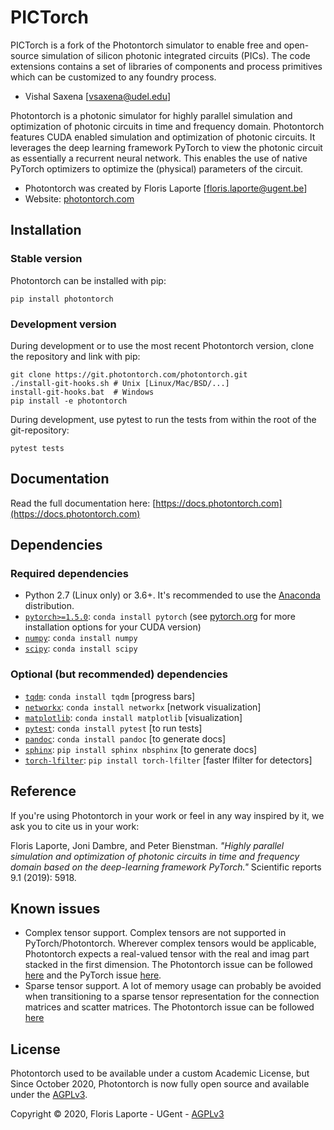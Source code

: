 # PICTorch

PICTorch is a fork of the Photontorch simulator to enable free and open-source simulation of silicon photonic integrated circuits (PICs). The code extensions contains a set of libraries of components and process primitives which can be customized to any foundry process. 

- Vishal Saxena [vsaxena@udel.edu]

Photontorch is a photonic simulator for highly parallel simulation and optimization of photonic circuits in time and frequency domain.
Photontorch features CUDA enabled simulation and optimization of photonic circuits. It leverages the deep learning framework PyTorch to view the photonic circuit as essentially a recurrent neural network.
This enables the use of native PyTorch optimizers to optimize the (physical) parameters of the circuit.

- Photontorch was created by Floris Laporte [[floris.laporte@ugent.be](mailto:floris.laporte@gmail.com)]
- Website: [photontorch.com](http://photontorch.com)

## Installation

### Stable version

Photontorch can be installed with pip:

```
pip install photontorch
```

### Development version

During development or to use the most recent Photontorch version,
clone the repository and link with pip:

```
git clone https://git.photontorch.com/photontorch.git
./install-git-hooks.sh # Unix [Linux/Mac/BSD/...]
install-git-hooks.bat  # Windows
pip install -e photontorch
```

During development, use pytest to run the tests from within the root
of the git-repository:

```
pytest tests
```

## Documentation

Read the full documentation here: [https://docs.photontorch.com](https://docs.photontorch.com)

## Dependencies

### Required dependencies

- Python 2.7 (Linux only) or 3.6+. It's recommended to use the [Anaconda](http://www.anaconda.com/download) distribution.
- [`pytorch>=1.5.0`](http://pytorch.org): `conda install pytorch` (see [pytorch.org](https://pytorch.org) for more installation options for your CUDA version)
- [`numpy`](http://www.numpy.org): `conda install numpy`
- [`scipy`](http://www.scipy.org): `conda install scipy`

### Optional (but recommended) dependencies

- [`tqdm`](https://github.com/tqdm/tqdm): `conda install tqdm` [progress bars]
- [`networkx`](http://networkx.github.io): `conda install networkx` [network visualization]
- [`matplotlib`](http://matplotlib.org): `conda install matplotlib` [visualization]
- [`pytest`](http://docs.pytest.org): `conda install pytest` [to run tests]
- [`pandoc`](https://pandoc.org): `conda install pandoc` [to generate docs]
- [`sphinx`](https://www.sphinx-doc.org): `pip install sphinx nbsphinx` [to generate docs]
- [`torch-lfilter`](https://github.com/flaport/torch_lfilter): `pip install torch-lfilter` [faster lfilter for detectors]

## Reference

If you're using Photontorch in your work or feel in any way inspired by it,
we ask you to cite us in your work:

Floris Laporte, Joni Dambre, and Peter Bienstman. _"Highly parallel simulation
and optimization of photonic circuits in time and frequency domain based on the
deep-learning framework PyTorch."_ Scientific reports 9.1 (2019): 5918.

## Known issues

- Complex tensor support. Complex tensors are not supported in
  PyTorch/Photontorch. Wherever complex tensors would be applicable,
  Photontorch expects a real-valued tensor with the real and imag part
  stacked in the first dimension. The Photontorch issue can be
  followed [here](https://github.com/flaport/photontorch/issues/4) and
  the PyTorch issue [here](https://github.com/pytorch/pytorch/issues/755).
- Sparse tensor support. A lot of memory usage can probably be avoided
  when transitioning to a sparse tensor representation for the connection matrices and
  scatter matrices. The Photontorch issue can be followed [here](https://github.com/flaport/photontorch/issues/5)

## License

Photontorch used to be available under a custom Academic License, but Since October
2020, Photontorch is now fully open source and available under the [AGPLv3](LICENSE). 

Copyright © 2020, Floris Laporte - UGent - [AGPLv3](LICENSE)


